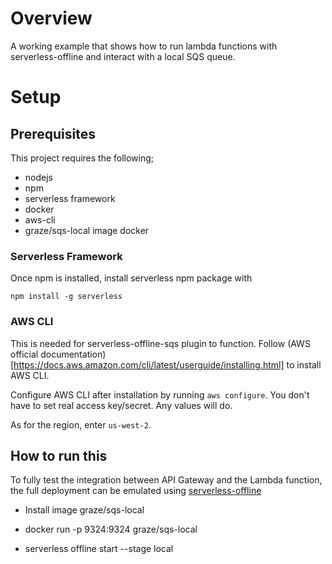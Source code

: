 # Overview
A working example that shows how to run lambda functions with serverless-offline and interact with a local SQS queue.

# Setup

## Prerequisites

This project requires the following;
* nodejs
* npm
* serverless framework
* docker
* aws-cli
* graze/sqs-local image docker


### Serverless Framework

Once npm is installed, install serverless npm package with

`npm install -g serverless`


### AWS CLI
This is needed for serverless-offline-sqs plugin to function. Follow (AWS official documentation)[https://docs.aws.amazon.com/cli/latest/userguide/installing.html] to install AWS CLI.

Configure AWS CLI after installation by running `aws configure`. You don't have to set real access key/secret. Any values will do.

As for the region, enter `us-west-2`.

## How to run this

To fully test the integration between API Gateway and the Lambda function, the full deployment can be emulated using [serverless-offline](https://github.com/dherault/serverless-offline)

* Install image graze/sqs-local
* docker run -p 9324:9324 graze/sqs-local

* serverless offline start --stage local